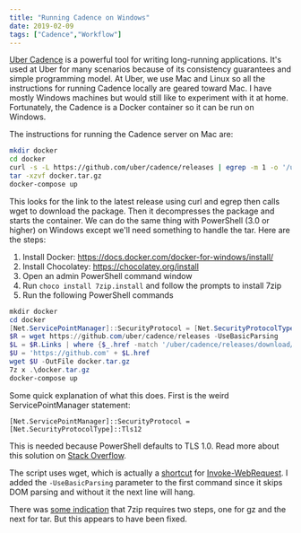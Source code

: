 ```yaml
---
title: "Running Cadence on Windows"
date: 2019-02-09
tags: ["Cadence","Workflow"]
---
```


[Uber Cadence](https://cadenceworkflow.io) is a powerful tool for writing long-running applications. It's used at Uber for many scenarios
because of its consistency guarantees and simple programming model. At Uber, we use Mac and Linux so all the instructions for running 
Cadence locally are geared toward Mac. I have mostly Windows machines but would still like to experiment with it at home. Fortunately, 
the Cadence is a Docker container so it can be run on Windows.

The instructions for running the Cadence server on Mac are:

```bash
mkdir docker
cd docker
curl -s -L https://github.com/uber/cadence/releases | egrep -m 1 -o '/uber/cadence/releases/download/v[0-9]+.[0-9]+.[0-9]+/docker.tar.gz' | wget --base=https://github.com/ -i -
tar -xzvf docker.tar.gz
docker-compose up
```

This looks for the link to the latest release using curl and egrep then calls wget to download the package. Then it decompresses the 
package and starts the container. We can do the same thing with PowerShell (3.0 or higher) on Windows except we'll need something to handle
the tar. Here are the steps:

1. Install Docker: https://docs.docker.com/docker-for-windows/install/
2. Install Chocolatey: https://chocolatey.org/install
3. Open an admin PowerShell command window
4. Run `choco install 7zip.install` and follow the prompts to install 7zip
5. Run the following PowerShell commands

```PowerShell
mkdir docker
cd docker
[Net.ServicePointManager]::SecurityProtocol = [Net.SecurityProtocolType]::Tls12
$R = wget https://github.com/uber/cadence/releases -UseBasicParsing
$L = $R.Links | where {$_.href -match '/uber/cadence/releases/download/v[0-9]+.[0-9]+.[0-9]+/docker.tar.gz'} | select href -First 1
$U = 'https://github.com' + $L.href
wget $U -OutFile docker.tar.gz
7z x .\docker.tar.gz
docker-compose up
```

Some quick explanation of what this does. First is the weird ServicePointManager statement:

```
[Net.ServicePointManager]::SecurityProtocol = [Net.SecurityProtocolType]::Tls12
```

This is needed because PowerShell defaults to TLS 1.0. Read more about this solution on 
[Stack Overflow](https://stackoverflow.com/questions/41618766/powershell-invoke-webrequest-fails-with-ssl-tls-secure-channel).

The script uses wget, which is actually a 
[shortcut](https://superuser.com/questions/362152/native-alternative-to-wget-in-windows-powershell) for 
[Invoke-WebRequest](https://docs.microsoft.com/en-us/powershell/module/Microsoft.PowerShell.Utility/Invoke-WebRequest?view=powershell-5.1).
I added the `-UseBasicParsing` parameter to the first command since it skips DOM parsing and without it the next line will hang.

There was [some indication](https://superuser.com/questions/80019/how-can-i-unzip-a-tar-gz-in-one-step-using-7-zip) that 7zip requires 
two steps, one for gz and the next for tar. But this appears to have been fixed.
